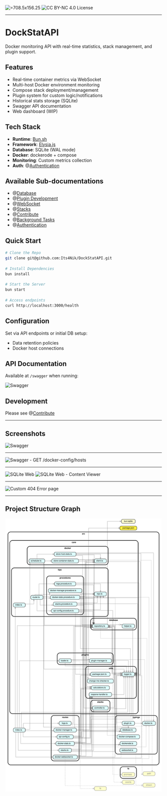 ![](/api/attachments.redirect?id=f0ef5b94-2e4c-47a2-9a01-3dd799acb5cf " =708.5x156.25")      ![CC BY-NC 4.0 License](https://img.shields.io/badge/License-CC_BY--NC_4.0-lightgrey.svg " =238x34")


---

# DockStatAPI

Docker monitoring API with real-time statistics, stack management, and plugin support.

## Features

* Real-time container metrics via WebSocket
* Multi-host Docker environment monitoring
* Compose stack deployment/management
* Plugin system for custom logic/notifications
* Historical stats storage (SQLite)
* Swagger API documentation
* Web dashboard (WIP)

## Tech Stack

* **Runtime**: [Bun.sh](http://Bun.sh)
* **Framework**: [Elysia.js](https://elysiajs.com/)
* **Database**: SQLite (WAL mode)
* **Docker**: dockerode + compose
* **Monitoring**: Custom metrics collection
* **Auth**: @[Authentication](mention://617454ef-6ae8-4c3a-84fa-647eb1abfce0/document/793112f8-b6d8-4e92-a20d-395995e84486)

## Available Sub-documentations

* @[Database](mention://b382c8c6-ab6c-44ad-9bdf-451b2ce3e43d/document/9d7c53bf-b335-4567-a4cc-76388a903020)
* @[Plugin Development](mention://f75c05ac-5a28-40cf-bb1f-18647bf19863/document/a2b23dbc-0f70-49ef-ad33-73e8421860c7)
* @[WebSocket](mention://34f980da-0847-44eb-b1b0-249fa97a7100/document/5a552211-a8fa-44ce-b816-de587a5caa64)
* @[Stacks](mention://ca071e6e-50de-4657-a4e8-21a68f8a9a3d/document/970cdf56-b108-4468-8d8a-4c9b7d71c2c3)
* @[Contribute](mention://69b30c0c-70b0-4c10-90cc-6e9b97bc8bf1/document/19ddc854-ab6c-4d8b-93e7-9f8d2ced1a56)
* @[Background Tasks](mention://402af320-c981-4578-86aa-8d1497e4437e/document/3e9d366d-9001-4448-bad8-30f5ff4eb784)
* @[Authentication](mention://0777d07f-1cc2-435e-a712-4262a6595950/document/793112f8-b6d8-4e92-a20d-395995e84486)

## Quick Start

```bash
# Clone the Repo
git clone git@github.com:Its4Nik/DockStatAPI.git

# Install Dependencies
bun install

# Start the Server
bun start

# Access endpoints
curl http://localhost:3000/health
```

## Configuration

Set via API endpoints or initial DB setup:

* Data retention policies
* Docker host connections

## API Documentation

Available at `/swagger` when running:

 ![Swagger](/api/attachments.redirect?id=5cbf821a-7899-499f-9d1b-8bf938aa3107)

## Development

Please see @[Contribute](mention://b08a3fa6-ab85-4684-a9e7-e0a93018c689/document/19ddc854-ab6c-4d8b-93e7-9f8d2ced1a56)


---

## Screenshots

 ![Swagger](/api/attachments.redirect?id=966f40a2-55e5-44d0-a0aa-86fa656ff804)


---

 ![Swagger - GET /docker-config/hosts](/api/attachments.redirect?id=6cb14d19-882e-4c96-8809-2709354216e0)


---

 ![SQLite Web](/api/attachments.redirect?id=2254c3a7-7d9f-4cda-bab3-cf7dbca364e7)      ![SQLite Web - Content Viewer](/api/attachments.redirect?id=a0bdd96c-5de8-4139-8b1a-679629344c0b)


---

 ![Custom 404 Error page](/api/attachments.redirect?id=256f9147-4b4f-4e1d-a395-ca8303435986 " =1208x806")


---

## Project Structure Graph

 ![](https://raw.githubusercontent.com/Its4Nik/DockStatAPI/refs/heads/dev/dependency-graph.svg)